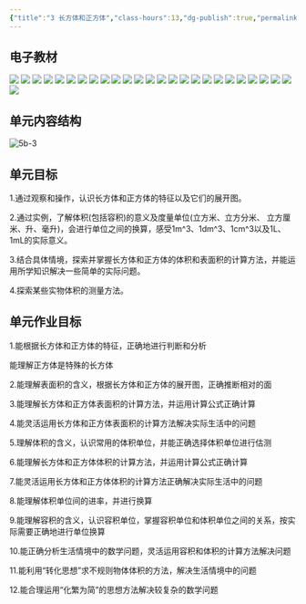 ```yaml
---
{"title":"3 长方体和正方体","class-hours":13,"dg-publish":true,"permalink":"/4 单元教学/5B 五下/3 长方体和正方体/","dgPassFrontmatter":true,"noteIcon":""}
---
```



## 电子教材

<p class="grid-4">
	<img loading="lazy" decoding="async" src="https://book.pep.com.cn/1221001502141/files/mobile/24.jpg">
	<img loading="lazy" decoding="async" src="https://book.pep.com.cn/1221001502141/files/mobile/25.jpg">
	<img loading="lazy" decoding="async" src="https://book.pep.com.cn/1221001502141/files/mobile/26.jpg">
	<img loading="lazy" decoding="async" src="https://book.pep.com.cn/1221001502141/files/mobile/27.jpg">
	<img loading="lazy" decoding="async" src="https://book.pep.com.cn/1221001502141/files/mobile/28.jpg">
	<img loading="lazy" decoding="async" src="https://book.pep.com.cn/1221001502141/files/mobile/29.jpg">
	<img loading="lazy" decoding="async" src="https://book.pep.com.cn/1221001502141/files/mobile/30.jpg">
	<img loading="lazy" decoding="async" src="https://book.pep.com.cn/1221001502141/files/mobile/31.jpg">
	<img loading="lazy" decoding="async" src="https://book.pep.com.cn/1221001502141/files/mobile/32.jpg">
	<img loading="lazy" decoding="async" src="https://book.pep.com.cn/1221001502141/files/mobile/33.jpg">
	<img loading="lazy" decoding="async" src="https://book.pep.com.cn/1221001502141/files/mobile/34.jpg">
	<img loading="lazy" decoding="async" src="https://book.pep.com.cn/1221001502141/files/mobile/35.jpg">
	<img loading="lazy" decoding="async" src="https://book.pep.com.cn/1221001502141/files/mobile/36.jpg">
	<img loading="lazy" decoding="async" src="https://book.pep.com.cn/1221001502141/files/mobile/37.jpg">
	<img loading="lazy" decoding="async" src="https://book.pep.com.cn/1221001502141/files/mobile/38.jpg">
	<img loading="lazy" decoding="async" src="https://book.pep.com.cn/1221001502141/files/mobile/39.jpg">
	<img loading="lazy" decoding="async" src="https://book.pep.com.cn/1221001502141/files/mobile/40.jpg">
	<img loading="lazy" decoding="async" src="https://book.pep.com.cn/1221001502141/files/mobile/41.jpg">
	<img loading="lazy" decoding="async" src="https://book.pep.com.cn/1221001502141/files/mobile/42.jpg">
	<img loading="lazy" decoding="async" src="https://book.pep.com.cn/1221001502141/files/mobile/43.jpg">
	<img loading="lazy" decoding="async" src="https://book.pep.com.cn/1221001502141/files/mobile/44.jpg">
	<img loading="lazy" decoding="async" src="https://book.pep.com.cn/1221001502141/files/mobile/45.jpg">
	<img loading="lazy" decoding="async" src="https://book.pep.com.cn/1221001502141/files/mobile/46.jpg">
	<img loading="lazy" decoding="async" src="https://book.pep.com.cn/1221001502141/files/mobile/47.jpg">
	<img loading="lazy" decoding="async" src="https://book.pep.com.cn/1221001502141/files/mobile/48.jpg">
	<img loading="lazy" decoding="async" src="https://book.pep.com.cn/1221001502141/files/mobile/49.jpg">
</p>

## 单元内容结构

![5b-3](https://r2.edui123.com/2023/04/5b-3.png)

## 单元目标

1.通过观察和操作，认识长方体和正方体的特征以及它们的展开图。

2.通过实例，了解体积(包括容积)的意义及度量单位(立方米、立方分米、 立方厘米、升、毫升)，会进行单位之间的换算，感受1m^3、1dm^3、1cm^3以及1L、1mL的实际意义。

3.结合具体情境，探索并掌握长方体和正方体的体积和表面积的计算方法，并能运用所学知识解决一些简单的实际问题。

4.探索某些实物体积的测量方法。

## 单元作业目标

1.能根据长方体和正方体的特征，正确地进行判断和分析

能理解正方体是特殊的长方体

2.能理解表面积的含义，根据长方体和正方体的展开图，正确推断相对的面

3.能理解长方体和正方体表面积的计算方法，并运用计算公式正确计算

4.能灵活运用长方体和正方体表面积的计算方法解决实际生活中的问题

5.理解体积的含义，认识常用的体积单位，并能正确选择体积单位进行估测

6.能理解长方体和正方体体积的计算方法，并运用计算公式正确计算

7.能灵活运用长方体和正方体体积的计算方法正确解决实际生活中的问题

8.能理解体积单位间的进率，并进行换算

9.能理解容积的含义，认识容积单位，掌握容积单位和体积单位之间的关系，按实际需要正确地进行单位换算

10.能正确分析生活情境中的数学问题，灵活运用容积和体积的计算方法解决问题

11.能利用“转化思想”求不规则物体体积的方法，解决生活情境中的问题

12.能合理运用“化繁为简”的思想方法解决较复杂的数学问题
